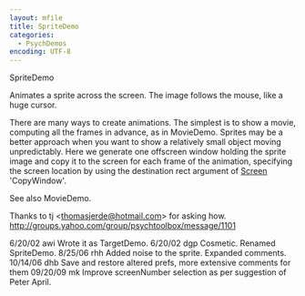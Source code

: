 ```yaml
---
layout: mfile
title: SpriteDemo
categories:
  - PsychDemos
encoding: UTF-8
---
```


SpriteDemo

Animates a sprite across the screen.  The image
follows the mouse, like a huge cursor.

There are many ways to create animations.  The simplest is to show a
movie, computing all the frames in advance, as in MovieDemo.  Sprites may
be a better approach when you want to show a relatively small object
moving unpredictably.  Here we generate one offscreen window holding the
sprite image and copy it to the screen for each frame of the animation,
specifying the screen location by using the destination rect argument of
[Screen](/docs/Screen) 'CopyWindow'.

See also MovieDemo.

Thanks to tj \<thomasjerde@hotmail.com\> for asking how.
<http://groups.yahoo.com/group/psychtoolbox/message/1101>

6/20/02 awi  Wrote it as TargetDemo.
6/20/02 dgp  Cosmetic.  Renamed SpriteDemo.
8/25/06 rhh  Added noise to the sprite.  Expanded comments.
10/14/06 dhb Save and restore altered prefs, more extensive comments for them
09/20/09 mk  Improve screenNumber selection as per suggestion of Peter April.